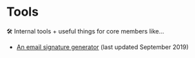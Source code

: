 # Tools

🛠 Internal tools + useful things for core members like...

* [An email signature generator](https://tools.hackbeanpot.com/sigmaker/) (last updated September 2019)
